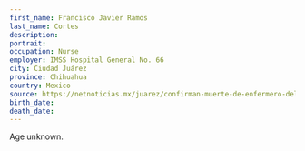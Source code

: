 ```yaml
---
first_name: Francisco Javier Ramos
last_name: Cortes
description: 
portrait: 
occupation: Nurse
employer: IMSS Hospital General No. 66
city: Ciudad Juárez
province: Chihuahua
country: Mexico
source: https://netnoticias.mx/juarez/confirman-muerte-de-enfermero-del-hospital-general-por-covid-19/
birth_date: 
death_date: 
---
```


Age unknown.